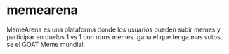 # memearena
MemeArena es una plataforma donde los usuarios pueden subir memes y participar en duelos 1 vs 1 con otros memes. gana el que tenga mas votos, se el GOAT Meme mundial.
